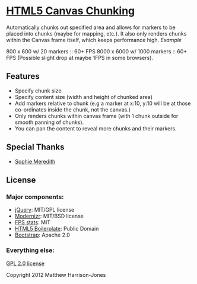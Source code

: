 # [HTML5 Canvas Chunking](http://labs.matthojo.co.uk/canvasChunking/)

Automatically chunks out specified area and allows for markers to be placed into chunks (maybe for mapping, etc.). It also only renders chunks within the Canvas frame itself, which keeps performance high.
*Example*

800 x 600 w/ 20 markers :: 60+ FPS
8000 x 6000 w/ 1000 markers :: 60+ FPS (Possible slight drop at maybe 1FPS in some browsers).


## Features

* Specify chunk size
* Specify content size (width and height of chunked area)
* Add markers relative to chunk (e.g a marker at x:10, y:10 will be at those co-ordinates inside the chunk, not the canvas.)
* Only renders chunks within canvas frame (with 1 chunk outside for smooth panning of chunks).
* You can pan the content to reveal more chunks and their markers.


## Special Thanks

* [Sophie Meredith](http://sophie-meredith.co.uk)


## License

### Major components:

* [jQuery](http://jquery.com/): MIT/GPL license
* [Modernizr](http://www.modernizr.com/): MIT/BSD license
* [FPS stats](https://github.com/mrdoob/stats.js): MIT
* [HTML5 Boilerplate](http://html5boilerplate.com/): Public Domain
* [Bootstrap](http://twitter.github.com/bootstrap/): Apache 2.0

### Everything else:
[GPL 2.0 license](http://www.opensource.org/licenses/gpl-2.0.php)

Copyright 2012 Matthew Harrison-Jones
